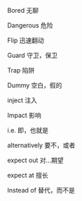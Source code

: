 Bored  	无聊

Dangerous 	危险

Flip 	迅速翻动

Guard 	守卫，保卫

Trap  	陷阱

Dummy 	空白，假的

inject	  注入

Impact 	影响

i.e. 即，也就是

alternatively 	要不，或者

expect out 	对...期望

expect at 	擅长

Instead of  	替代，而不是